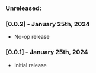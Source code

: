 ### Unreleased:

### [0.0.2] - January 25th, 2024

- No-op release

### [0.0.1] - January 25th, 2024

- Initial release
